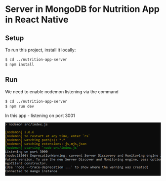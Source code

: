 # Server in MongoDB for Nutrition App in React Native

## Setup

To run this project, install it locally:

```
$ cd ../nutrition-app-server
$ npm install

```

## Run

We need to enable nodemon listening via the command

```
$ cd ../nutrition-app-server
$ npm run dev

```

In this app - listening on port 3001

<img src="nodemonExp.PNG" alt="nodemon.png">
